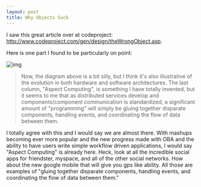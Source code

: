 ```yaml
---
layout: post
title: Why Objects Suck
---
```


I saw this great article over at codeproject: http://www.codeproject.com/gen/design/theWrongObject.asp.

Here is one part I found to be particularly on point: 

![img](https://www.codeproject.com/KB/architecture/theWrongObject/programmingHistory.jpg)

> Now, the diagram above is a bit silly, but I think it's also illustrative of the evolution in both hardware and software architectures. The last column, "Aspect Computing", is something I have totally invented, but it seems to me that as distributed services develop and components/component communication is standardized, a significant amount of "programming" will simply be gluing together disparate components, handling events, and coordinating the flow of data between them.

I totally agree with this and I would say we are almost there. With mashups becoming ever more popular and the new progress made with OBA and the ability to have users write simple workflow driven applications, I would say "Aspect Computing" is already here. Heck, look at all the incredible social apps for friendster, myspace, and all of the other social networks. How about the new google mobile that will give you gps like ability. All those are examples of  "gluing together disparate components, handling events, and coordinating the flow of data between them."
